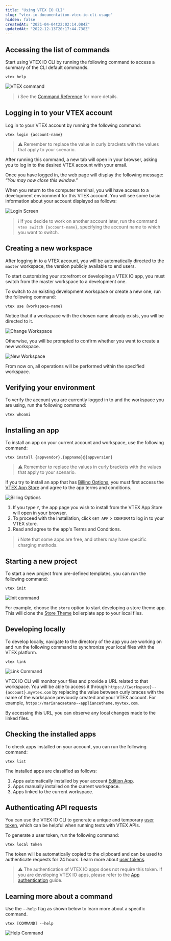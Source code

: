 ```yaml
---
title: "Using VTEX IO CLI"
slug: "vtex-io-documentation-vtex-io-cli-usage"
hidden: false
createdAt: "2021-04-04t22:02:14.084Z"
updatedAt: "2022-12-13T20:17:44.738Z"
---
```


## Accessing the list of commands

Start using VTEX IO CLI by running the following command to access a summary of the CLI default commands.

```shell
vtex help
```

![VTEX command](https://cdn.jsdelivr.net/gh/vtexdocs/dev-portal-content@main/images/vtex-io-documentation-vtex-io-cli-usage-0.png)

> ℹ️ See the [Command Reference](https://developers.vtex.com/docs/guides/vtex-io-documentation-vtex-io-cli-command-reference) for more details.

## Logging in to your VTEX account

Log in to your VTEX account by running the following command:

```shell
vtex login {account-name}
```

> ⚠️ Remember to replace the value in curly brackets with the values that apply to your scenario.

After running this command, a new tab will open in your browser, asking you to log in to the desired VTEX account with your email.

Once you have logged in, the web page will display the following message: *“You may now close this window.”*

When you return to the computer terminal, you will have access to a development environment for this VTEX account. You will see some basic information about your account displayed as follows:

![Login Screen](https://cdn.jsdelivr.net/gh/vtexdocs/dev-portal-content@main/images/vtex-io-documentation-vtex-io-cli-usage-1.png)

> ℹ️ If you decide to work on another account later, run the command `vtex switch {account-name}`, specifying the account name to which you want to switch.

## Creating a new workspace

After logging in to a VTEX account, you will be automatically directed to the `master` workspace, the version publicly available to end users.

To start customizing your storefront or developing a VTEX IO app, you must switch from the master workspace to a development one.

To switch to an existing development workspace or create a new one, run the following command:

```shell
vtex use {workspace-name}
```

Notice that if a workspace with the chosen name already exists, you will be directed to it.

![Change Workspace](https://cdn.jsdelivr.net/gh/vtexdocs/dev-portal-content@main/images/vtex-io-documentation-vtex-io-cli-usage-2.png)

Otherwise, you will be prompted to confirm whether you want to create a new workspace.

![New Workspace](https://cdn.jsdelivr.net/gh/vtexdocs/dev-portal-content@main/images/vtex-io-documentation-vtex-io-cli-usage-3.png)

From now on, all operations will be performed within the specified workspace.

## Verifying your environment

To verify the account you are currently logged in to and the workspace you are using, run the following command:

```shell
vtex whoami
```

## Installing an app

To install an app on your current account and workspace, use the following command:

```shell
vtex install {appvendor}.{appname}@{appversion}
```

> ⚠️ Remember to replace the values in curly brackets with the values that apply to your scenario.

If you try to install an app that has [Billing Options](https://developers.vtex.com/docs/guides/vtex-io-documentation-billing-options), you must first access the [VTEX App Store](https://apps.vtex.com/) and agree to the app terms and conditions.

![Billing Options](https://cdn.jsdelivr.net/gh/vtexdocs/dev-portal-content@main/images/vtex-io-documentation-vtex-io-cli-usage-4.png)

1. If you type `Y`, the app page you wish to install from the VTEX App Store will open in your browser.
2. To proceed with the installation, click `GET APP` > `CONFIRM` to log in to your VTEX store.
3. Read and agree to the app's Terms and Conditions.

> ℹ️ Note that some apps are free, and others may have specific charging methods.

## Starting a new project

To start a new project from pre-defined templates, you can run the following command:

```shell
vtex init
```

![Init command](https://cdn.jsdelivr.net/gh/vtexdocs/dev-portal-content@main/images/vtex-io-documentation-vtex-io-cli-usage-5.png)

For example, choose the `store` option to start developing a store theme app. This will clone the [Store Theme](https://github.com/vtex-apps/store) boilerplate app to your local files.

## Developing locally

To develop locally, navigate to the directory of the app you are working on and run the following command to synchronize your local files with the VTEX platform.

```shell
vtex link
```

![Link Command](https://cdn.jsdelivr.net/gh/vtexdocs/dev-portal-content@main/images/vtex-io-documentation-vtex-io-cli-usage-6.png)

VTEX IO CLI will monitor your files and provide a URL related to that workspace. You will be able to access it through `https://{workspace}--{account}.myvtex.com` by replacing the value between curly braces with the name of the workspace previously created and your VTEX account. For example, `https://marianacaetano--appliancetheme.myvtex.com`.

By accessing this URL, you can observe any local changes made to the linked files.

## Checking the installed apps

To check apps installed on your account, you can run the following command:

```shell
vtex list
```

The installed apps are classified as follows:

1. Apps automatically installed by your account [Edition App](https://developers.vtex.com/docs/guides/vtex-io-documentation-edition-app).
2. Apps manually installed on the current workspace.
3. Apps linked to the current workspace.

## Authenticating API requests

You can use the VTEX IO CLI to generate a unique and temporary [user token](https://developers.vtex.com/docs/guides/getting-started-authentication#user-token), which can be helpful when running tests with VTEX APIs.

To generate a user token, run the following command:

```shell
vtex local token
```

The token will be automatically copied to the clipboard and can be used to authenticate requests for 24 hours. Learn more about [user tokens](https://developers.vtex.com/docs/guides/getting-started-authentication#user-token).

> ⚠️ The authentication of VTEX IO apps does not require this token. If you are developing VTEX IO apps, please refer to the [App authentication](https://developers.vtex.com/docs/guides/getting-started-authentication#app-authentication) guide.

## Learning more about a command

Use the `--help` flag as shown below to learn more about a specific command.

```shell
vtex [COMMAND] --help
```

![Help Command](https://cdn.jsdelivr.net/gh/vtexdocs/dev-portal-content@main/images/vtex-io-documentation-vtex-io-cli-usage-7.png)
